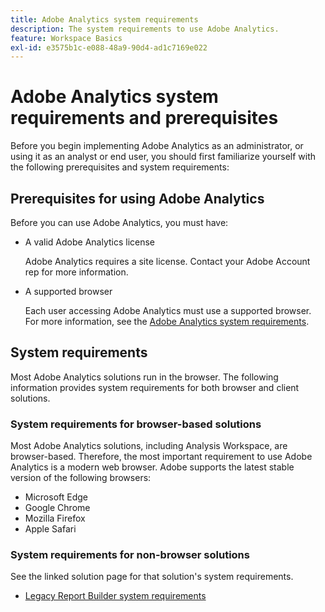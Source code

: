 ```yaml
---
title: Adobe Analytics system requirements
description: The system requirements to use Adobe Analytics.
feature: Workspace Basics
exl-id: e3575b1c-e088-48a9-90d4-ad1c7169e022
---
```

# Adobe Analytics system requirements and prerequisites

Before you begin implementing Adobe Analytics as an administrator, or using it as an analyst or end user, you should first familiarize yourself with the following prerequisites and system requirements:

## Prerequisites for using Adobe Analytics

Before you can use Adobe Analytics, you must have:

* A valid Adobe Analytics license

  Adobe Analytics requires a site license. Contact your Adobe Account rep for more information.

* A supported browser

  Each user accessing Adobe Analytics must use a supported browser. For more information, see the [Adobe Analytics system requirements](/help/analyze/get-started/sys-reqs.md).

## System requirements

Most Adobe Analytics solutions run in the browser. The following information provides system requirements for both browser and client solutions. 

### System requirements for browser-based solutions

Most Adobe Analytics solutions, including Analysis Workspace, are browser-based. Therefore, the most important requirement to use Adobe Analytics is a modern web browser. Adobe supports the latest stable version of the following browsers:

* Microsoft Edge
* Google Chrome 
* Mozilla Firefox 
* Apple Safari

### System requirements for non-browser solutions

See the linked solution page for that solution's system requirements.

* [Legacy Report Builder system requirements](/help/analyze/legacy-report-builder/setup/system-requirements.md)

